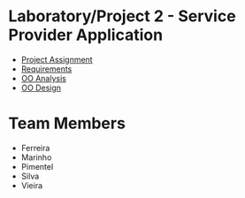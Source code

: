 # Laboratory/Project 2 - Service Provider Application

* [Project Assignment](../AGPSD%20Wiki/Assignment.md)
* [Requirements](Requirements.md)
* [OO Analysis](OOAnalysis.md)
* [OO Design](OODesign.md)

# Team Members

* Ferreira
* Marinho
* Pimentel
* Silva
* Vieira
